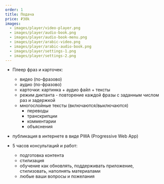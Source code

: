 ```yaml
---
order: 1
title: Подача
price: ₽30k
images:
  - images/player/video-player.png
  - images/player/audio-book.png
  - images/player/audio-book-menu.png
  - images/player/arabic-video.png
  - images/player/arabic-audio-book.png
  - images/player/settings-1.png
  - images/player/settings-2.png
---
```


- Плеер фраз и карточек:

  - видео (по-фразово)
  - аудио (по-фразово)
  - карточки: картинка + аудио файл + тексты
  - режим диктанта - повторение каждой фразы с заданным числом раз и задержкой
  - многослойные тексты (включаются/выключаются)
    - переводы
    - транскрипции
    - комментарии
    - объяснения

- публикация в интернете в виде PWA (Progressive Web App)
- 5 часов консультаций и работ:
  - подготовка контента
  - стилизация
  - обучение как обновлять, поддерживать приложение, стилизовать, наполнять материалами
  - любые ваши вопросы и пожелания
